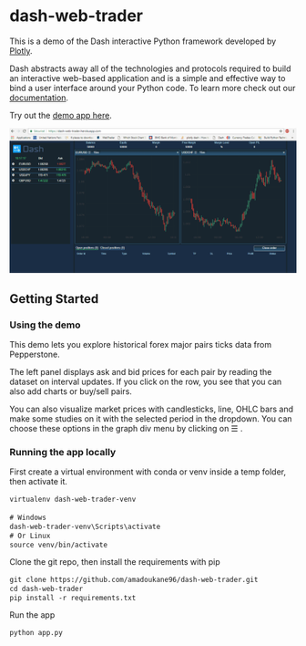 # dash-web-trader

This is a demo of the Dash interactive Python framework developed by [Plotly](https://plot.ly/).

Dash abstracts away all of the technologies and protocols required to build an interactive web-based application and is a simple and effective way to bind a user interface around your Python code. To learn more check out our [documentation](https://plot.ly/dash).

Try out the [demo app here](https://dash-web-trader.herokuapp.com/).

![animated1](images/webtrader.gif)

## Getting Started

### Using the demo
This demo lets you explore historical forex major pairs ticks data from Pepperstone. 

The left panel displays ask and bid prices for each pair by reading the dataset on interval updates. If you click on the row, you see that you can also add charts or buy/sell pairs.

You can also visualize market prices with candlesticks, line, OHLC bars and make some studies on it with the selected period in the dropdown.
You can choose these options in the graph div menu by clicking on ☰ .

### Running the app locally

First create a virtual environment with conda or venv inside a temp folder, then activate it.

```
virtualenv dash-web-trader-venv

# Windows
dash-web-trader-venv\Scripts\activate
# Or Linux
source venv/bin/activate
```

Clone the git repo, then install the requirements with pip
```
git clone https://github.com/amadoukane96/dash-web-trader.git
cd dash-web-trader
pip install -r requirements.txt
```

Run the app
```
python app.py
```
